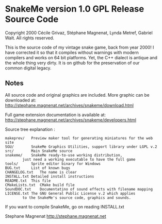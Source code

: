SnakeMe version 1.0 GPL Release Source Code
===========================================

Copyright 2000 Cécile Grivaz, Stéphane Magnenat, Lynda Metref, Gabriel Walt.
All rights reserved.

This is the source code of my vintage snake game, back from year 2000!
I have corrected it so that it compiles without warnings with modern compilers and works on 64 bit platforms.
Yet, the C++ dialect is antique and the whole thing very dirty.
It is on github for the preservation of our common digital legacy.


Notes
-----

All source code and original graphics are included.
More graphic can be downloaded at:
http://stephane.magnenat.net/archives/snakeme/download.html

Full game extension documentation is available at:
http://stephane.magnenat.net/archives/snakeme/developers.html

Source tree explanation :

```
makeprev/	Preview maker tool for generating miniatures for the web site
SGU/		SnakeMe Graphics Utilities, support library under LGPL v.2
src/		Main SnakeMe source
snakeme/	SnakeMe ready-to-use working distribution, 
		just need a working executable to have the full game
tools/		Sprite editor binary for Windows
BUG.txt		List of known bugs
CHANGELOG.txt	The name is clear
INSTALL.txt	Detailed install instructions
README.txt	This file
CMakeLists.txt	CMake build file
SoundDOC.txt	Documentatino of sound effects with filename mapping
LICENSE.txt	The GNU General Public License v.2 which applies
		to the SnakeMe's source code, graphics and sounds.
```

If you want to compile SnakeMe, go on reading INSTALL.txt

Stephane Magnenat
http://stephane.magnenat.net
